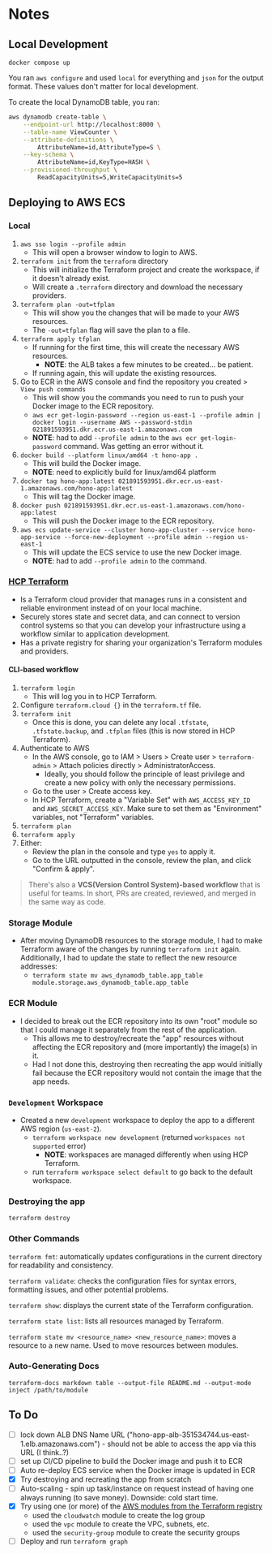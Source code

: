 # Notes

## Local Development

`docker compose up`

You ran `aws configure` and used `local` for everything and `json` for the output format. These values don't matter for local development.

To create the local DynamoDB table, you ran:

```bash
aws dynamodb create-table \
    --endpoint-url http://localhost:8000 \
    --table-name ViewCounter \
    --attribute-definitions \
        AttributeName=id,AttributeType=S \
    --key-schema \
        AttributeName=id,KeyType=HASH \
    --provisioned-throughput \
        ReadCapacityUnits=5,WriteCapacityUnits=5
```

## Deploying to AWS ECS

### Local

1. `aws sso login --profile admin`
   - This will open a browser window to login to AWS.
2. `terraform init` from the `terraform` directory
   - This will initialize the Terraform project and create the workspace, if it doesn't already exist.
   - Will create a `.terraform` directory and download the necessary providers.
3. `terraform plan -out=tfplan`
   - This will show you the changes that will be made to your AWS resources.
   - The `-out=tfplan` flag will save the plan to a file.
4. `terraform apply tfplan`
   - If running for the first time, this will create the necessary AWS resources.
     - **NOTE**: the ALB takes a few minutes to be created... be patient.
   - If running again, this will update the existing resources.
5. Go to ECR in the AWS console and find the repository you created > `View push commands`
   - This will show you the commands you need to run to push your Docker image to the ECR repository.
   - `aws ecr get-login-password --region us-east-1 --profile admin | docker login --username AWS --password-stdin 021891593951.dkr.ecr.us-east-1.amazonaws.com`
   - **NOTE**: had to add `--profile admin` to the `aws ecr get-login-password` command. Was getting an error without it.
6. `docker build --platform linux/amd64 -t hono-app .`
   - This will build the Docker image.
   - **NOTE**: need to explicitly build for linux/amd64 platform
7. `docker tag hono-app:latest 021891593951.dkr.ecr.us-east-1.amazonaws.com/hono-app:latest`
   - This will tag the Docker image.
8. `docker push 021891593951.dkr.ecr.us-east-1.amazonaws.com/hono-app:latest`
   - This will push the Docker image to the ECR repository.
9. `aws ecs update-service --cluster hono-app-cluster --service hono-app-service --force-new-deployment --profile admin --region us-east-1`
   - This will update the ECS service to use the new Docker image.
   - **NOTE**: had to add `--profile admin` to the command.

### [HCP Terraform](https://app.terraform.io/app/organizations)

- Is a Terraform cloud provider that manages runs in a consistent and reliable environment instead of on your local machine.
- Securely stores state and secret data, and can connect to version control systems so that you can develop your infrastructure using a workflow similar to application development.
- Has a private registry for sharing your organization's Terraform modules and providers.

#### CLI-based workflow

1. `terraform login`
   - This will log you in to HCP Terraform.
2. Configure `terraform.cloud {}` in the `terraform.tf` file.
3. `terraform init`
   - Once this is done, you can delete any local `.tfstate`, `.tfstate.backup`, and `.tfplan` files (this is now stored in HCP Terraform).
4. Authenticate to AWS
   - In the AWS console, go to IAM > Users > Create user > `terraform-admin` > Attach policies directly > AdministratorAccess.
     - Ideally, you should follow the principle of least privilege and create a new policy with only the necessary permissions.
   - Go to the user > Create access key.
   - In HCP Terraform, create a "Variable Set" with `AWS_ACCESS_KEY_ID` and `AWS_SECRET_ACCESS_KEY`. Make sure to set them as "Environment" variables, not "Terraform" variables.
5. `terraform plan`
6. `terraform apply`
7. Either:
   - Review the plan in the console and type `yes` to apply it.
   - Go to the URL outputted in the console, review the plan, and click "Confirm & apply".

> There's also a **VCS(Version Control System)-based workflow** that is useful for teams. In short, PRs are created, reviewed, and merged in the same way as code.

### Storage Module

- After moving DynamoDB resources to the storage module, I had to make Terraform aware of the changes by running `terraform init` again. Additionally, I had to update the state to reflect the new resource addresses:
  - `terraform state mv aws_dynamodb_table.app_table module.storage.aws_dynamodb_table.app_table`

### ECR Module

- I decided to break out the ECR repository into its own "root" module so that I could manage it separately from the rest of the application.
  - This allows me to destroy/recreate the "app" resources without affecting the ECR repository and (more importantly) the image(s) in it.
  - Had I not done this, destroying then recreating the app would initially fail because the ECR repository would not contain the image that the app needs.

### `Development` Workspace

- Created a new `development` workspace to deploy the app to a different AWS region (`us-east-2`).
  - `terraform workspace new development` (returned `workspaces not supported` error)
    - **NOTE**: workspaces are managed differently when using HCP Terraform.
  - run `terraform workspace select default` to go back to the default workspace.

### Destroying the app

`terraform destroy`

### Other Commands

`terraform fmt`: automatically updates configurations in the current directory for readability and consistency.

`terraform validate`: checks the configuration files for syntax errors, formatting issues, and other potential problems.

`terraform show`: displays the current state of the Terraform configuration.

`terraform state list`: lists all resources managed by Terraform.

`terraform state mv <resource_name> <new_resource_name>`: moves a resource to a new name. Used to move resources between modules.

### Auto-Generating Docs

`terraform-docs markdown table --output-file README.md --output-mode inject /path/to/module`

## To Do

- [ ] lock down ALB DNS Name URL ("hono-app-alb-351534744.us-east-1.elb.amazonaws.com") - should not be able to access the app via this URL (I think..?)
- [ ] set up CI/CD pipeline to build the Docker image and push it to ECR
- [ ] Auto re-deploy ECS service when the Docker image is updated in ECR
- [x] Try destroying and recreating the app from scratch
- [ ] Auto-scaling - spin up task/instance on request instead of having one always running (to save money). Downside: cold start time.
- [x] Try using one (or more) of the [AWS modules from the Terraform registry](https://registry.terraform.io/browse/modules?provider=aws)
  - used the `cloudwatch` module to create the log group
  - used the `vpc` module to create the VPC, subnets, etc.
  - used the `security-group` module to create the security groups
- [ ] Deploy and run `terraform graph`
